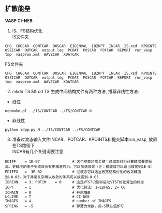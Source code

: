## 扩散能垒  
**VASP CI-NEB**  
1. IS、FS结构优化  
IS文件夹
```
CHG  CHGCAR  CONTCAR  DOSCAR  EIGENVAL  IBZKPT  INCAR  IS.xsd  KPOINTS  OSZICAR  OUTCAR  output.log  PCDAT  POSCAR  POTCAR  REPORT  run_vasp  tmp  vasprun.xml  WAVECAR  XDATCAR
```
FS文件夹
```
CHG  CHGCAR  CONTCAR  DOSCAR  EIGENVAL  IBZKPT  INCAR  IS.xsd  KPOINTS  OSZICAR  OUTCAR  output.log  PCDAT  POSCAR  POTCAR  REPORT  run_vasp  tmp  vasprun.xml  WAVECAR  XDATCAR
```
2. mkdir TS && cd TS
生成中间结构文件有两种方法, 推荐非线性方法:  
* 线性  
```
nebmake.pl ../IS/CONTCAR ../FS/CONTCAR N
```
* 非线性  
```
python idpp.py N ../IS/CONTCAR ../FS/CONTCAR
```
3. 准备过渡态输入文件INCAR、POTCAR、KPOINTS和提交脚本run_vasp, 放置在TS路径下  
INCAR有几个关键词要注意
```
EDIFF    = 1E-07               # 这个参数非常关键！过渡态对力计算精度要求极高，更精准的电子步收敛会有更精准的力，可以加速收敛（注：粗收敛可以适当放宽到1E-5）
EDIFFG   = -3E-02              # 过渡态可以适当放宽结构优化的收敛精度到-0.03，对于非常复杂难以收敛的体系可以放宽到-0.05
IBRION   = 3; POTIM    = 0     # 这是VTST识别并启动VTST优化算法的标志
IOPT     = 1                   # 优化算法: 1=LBFGS, 2= CG
ICHAIN   = 0                   # 开启NEB
LCLIME   = T                   # CI-NEB
IMAGES   = 4                   # number of IMAGES
SPRING   = -5                  # 弹簧力常数，用-5默认值即可
```